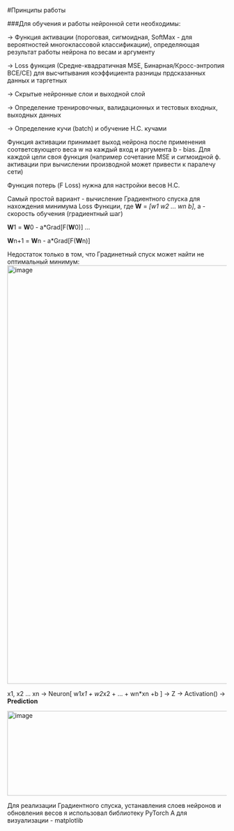 #Принципы работы

###Для обучения и работы нейронной сети необходимы:

-> Функция активации (пороговая, сигмоидная, SoftMax - для вероятностей многоклассовой классификации), определяющая результат работы нейрона по весам и аргументу

-> Loss функция (Средне-квадратичная MSE, Бинарная/Кросс-энтропия BCE/CE) для высчитывания коэффициента разницы прдсказанных данных и таргетных

-> Скрытые нейронные слои и выходной слой

-> Определение тренировочных, валидационных и тестовых входных, выходных данных

-> Определение кучи (batch) и обучение Н.С. кучами

Функция активации принимает выход нейрона после применения соответсвующего веса w на каждый вход и аргумента b - bias. Для каждой цели своя функция (например сочетание MSE и сигмоидной ф. активации при вычислении производной может привести к паралечу сети)

Функция потерь (F Loss) нужна для настройки весов Н.С.

Самый простой вариант - вычисление Градиентного спуска для нахождения минимума Loss Функции, где **W** = *[w1 w2 ... wn b]*, a - скорость обучения (градиентный шаг)

**W**1 = **W**0 - a*Grad[F(**W**0)]
...

**W**n+1 = **W**n - a*Grad[F(**W**n)]

Недостаток только в том, что Градинетный спуск может найти не оптимальный минимум:
<img width="1278" height="958" alt="image" src="https://github.com/user-attachments/assets/2bfc1205-1e2a-4117-ab38-47414a7b5ce1" />



x1, x2 ... xn -> Neuron[ w1*x1 + w2*x2 + ... + wn*xn +b ] -> Z -> Activation() -> **Prediction**

<img width="766" height="194" alt="image" src="https://github.com/user-attachments/assets/a5ea4ca0-f991-49b6-abfa-1734f54975b5" />


Для реализации Градиентного спуска, устанавления слоев нейронов и обновления весов я использовал библиотеку PyTorch
А для визуализации - matplotlib

